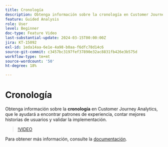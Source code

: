 ```yaml
---
title: Cronología
description: Obtenga información sobre la cronología en Customer Journey Analytics, que le ayuda a encontrar patrones de experiencia, contar mejores historias de usuario y validar la implementación.
feature: Guided Analysis
role: User
level: Beginner
doc-type: Feature Video
last-substantial-update: 2024-03-15T00:00:00Z
jira: KT-15092
exl-id: 1eda14aa-6e1e-4a98-b0aa-f6dfc78d14c6
source-git-commit: c3457bc3197fef37890e32ac8831fb426e3b575d
workflow-type: tm+mt
source-wordcount: '50'
ht-degree: 18%

---
```


# Cronología

Obtenga información sobre la **cronología** en Customer Journey Analytics, que le ayudará a encontrar patrones de experiencia, contar mejores historias de usuarios y validar la implementación.

>[!VIDEO](https://video.tv.adobe.com/v/3435770/?learn=on&captions=spa)

Para obtener más información, consulte la [documentación](https://experienceleague.adobe.com/es/docs/analytics-platform/using/guided-analysis/streams/timeline).

